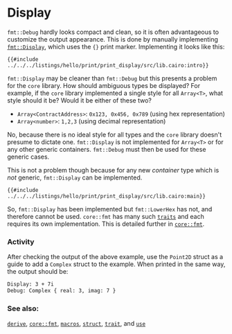 # Display

`fmt::Debug` hardly looks compact and clean, so it is often advantageous to
customize the output appearance. This is done by manually implementing
[`fmt::Display`][fmt], which uses the `{}` print marker. Implementing it
looks like this:

```cairo
{{#include ../../../listings/hello/print/print_display/src/lib.cairo:intro}}
```

`fmt::Display` may be cleaner than `fmt::Debug` but this presents
a problem for the `core` library. How should ambiguous types be displayed?
For example, if the `core` library implemented a single style for all
`Array<T>`, what style should it be? Would it be either of these two?

- `Array<ContractAddress>`: `0x123, 0x456, 0x789` (using hex representation)
- `Array<number>`: `1,2,3` (using decimal representation)

No, because there is no ideal style for all types and the `core` library
doesn't presume to dictate one. `fmt::Display` is not implemented for `Array<T>`
or for any other generic containers. `fmt::Debug` must then be used for these
generic cases.

This is not a problem though because for any new _container_ type which is
_not_ generic, `fmt::Display` can be implemented.

```cairo,editable
{{#include ../../../listings/hello/print/print_display/src/lib.cairo:main}}
```

So, `fmt::Display` has been implemented but `fmt::LowerHex` has not, and therefore
cannot be used. `core::fmt` has many such [`traits`][traits] and each requires
its own implementation. This is detailed further in [`core::fmt`][fmt].

### Activity

After checking the output of the above example, use the `Point2D` struct as a
guide to add a `Complex` struct to the example. When printed in the same
way, the output should be:

```txt
Display: 3 + 7i
Debug: Complex { real: 3, imag: 7 }
```

### See also:

[`derive`][derive], [`core::fmt`][fmt], [`macros`][macros], [`struct`][structs],
[`trait`][traits], and [`use`][use]

[derive]: ../../trait/derive.md
[fmt]: https://docs.swmansion.com/scarb/corelib/core-fmt.html
[macros]: ../../macros.md
[structs]: ../../custom_types/structs.md
[traits]: ../../trait.md
[use]: ../../mod/use.md

